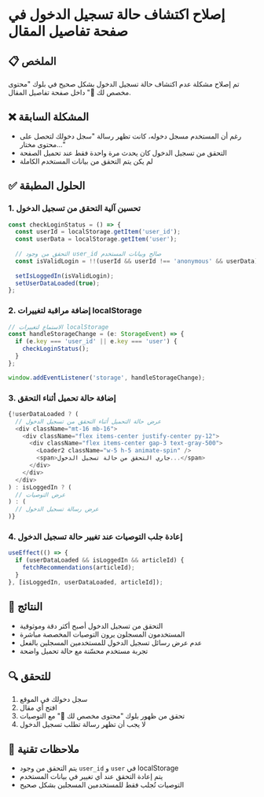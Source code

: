 # إصلاح اكتشاف حالة تسجيل الدخول في صفحة تفاصيل المقال

## 📋 الملخص

تم إصلاح مشكلة عدم اكتشاف حالة تسجيل الدخول بشكل صحيح في بلوك "محتوى مخصص لك 🤖" داخل صفحة تفاصيل المقال.

## ❌ المشكلة السابقة

- رغم أن المستخدم مسجل دخوله، كانت تظهر رسالة "سجل دخولك لتحصل على محتوى مختار..."
- التحقق من تسجيل الدخول كان يحدث مرة واحدة فقط عند تحميل الصفحة
- لم يكن يتم التحقق من بيانات المستخدم الكاملة

## ✅ الحلول المطبقة

### 1. تحسين آلية التحقق من تسجيل الدخول

```typescript
const checkLoginStatus = () => {
  const userId = localStorage.getItem('user_id');
  const userData = localStorage.getItem('user');
  
  // التحقق من وجود user_id صالح وبيانات المستخدم
  const isValidLogin = !!(userId && userId !== 'anonymous' && userData);
  
  setIsLoggedIn(isValidLogin);
  setUserDataLoaded(true);
};
```

### 2. إضافة مراقبة لتغييرات localStorage

```typescript
// الاستماع لتغييرات localStorage
const handleStorageChange = (e: StorageEvent) => {
  if (e.key === 'user_id' || e.key === 'user') {
    checkLoginStatus();
  }
};

window.addEventListener('storage', handleStorageChange);
```

### 3. إضافة حالة تحميل أثناء التحقق

```typescript
{!userDataLoaded ? (
  // عرض حالة التحميل أثناء التحقق من تسجيل الدخول
  <div className="mt-16 mb-16">
    <div className="flex items-center justify-center py-12">
      <div className="flex items-center gap-3 text-gray-500">
        <Loader2 className="w-5 h-5 animate-spin" />
        <span>جاري التحقق من حالة تسجيل الدخول...</span>
      </div>
    </div>
  </div>
) : isLoggedIn ? (
  // عرض التوصيات
) : (
  // عرض رسالة تسجيل الدخول
)}
```

### 4. إعادة جلب التوصيات عند تغيير حالة تسجيل الدخول

```typescript
useEffect(() => {
  if (userDataLoaded && isLoggedIn && articleId) {
    fetchRecommendations(articleId);
  }
}, [isLoggedIn, userDataLoaded, articleId]);
```

## 🎯 النتائج

- التحقق من تسجيل الدخول أصبح أكثر دقة وموثوقية
- المستخدمون المسجلون يرون التوصيات المخصصة مباشرة
- عدم عرض رسائل تسجيل الدخول للمستخدمين المسجلين بالفعل
- تجربة مستخدم محسّنة مع حالة تحميل واضحة

## 🔍 للتحقق

1. سجل دخولك في الموقع
2. افتح أي مقال
3. تحقق من ظهور بلوك "محتوى مخصص لك 🤖" مع التوصيات
4. لا يجب أن تظهر رسالة تطلب تسجيل الدخول

## 📝 ملاحظات تقنية

- يتم التحقق من وجود `user_id` و `user` في localStorage
- يتم إعادة التحقق عند أي تغيير في بيانات المستخدم
- التوصيات تُجلب فقط للمستخدمين المسجلين بشكل صحيح 